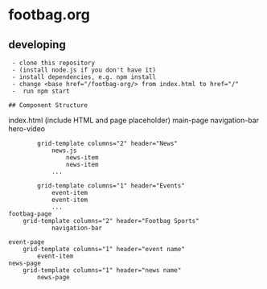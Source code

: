 # footbag.org

## developing

```
 - clone this repository
 - (install node.js if you don't have it)
 - install dependencies, e.g. npm install
 - change <base href="/footbag-org/> from index.html to href="/"
 -  run npm start

## Component Structure

```

index.html (include HTML <head> and page placeholder)
main-page
navigation-bar
hero-video

            grid-template columns="2" header="News"
                news.js
                    news-item
                    news-item
                ...

            grid-template columns="1" header="Events"
                event-item
                event-item
                ...
    footbag-page
        grid-template columns="2" header="Footbag Sports"
                navigation-bar

    event-page
        grid-template columns="1" header="event name"
            event-item
    news-page
        grid-template columns="1" header="news name"
            news-page

```

```
